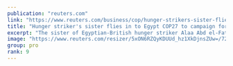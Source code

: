 ```yaml
---
publication: "reuters.com"
link: "https://www.reuters.com/business/cop/hunger-strikers-sister-flies-egypt-cop27-campaign-his-release-2022-11-07/"
title: "Hunger striker's sister flies in to Egypt COP27 to campaign for his release"
excerpt: "The sister of Egyptian-British hunger striker Alaa Abd el-Fattah landed in Sharm el-Sheikh on Monday to campaign for his release as British Prime Minister Rishi Sunak and other world leaders flew in f"
image: "https://www.reuters.com/resizer/5xON6RZQyKDUUd_hz1XkDjnsZUw=/728x381/smart/filters:quality(80)/cloudfront-us-east-2.images.arcpublishing.com/reuters/ZEIQLEHIDRLSZNGJYFWH3JAIRY.jpg"
group: pro
rank: 9
---
```

